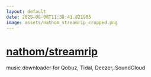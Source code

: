 ```yaml
---
layout: default
date: 2025-08-08T11:38:41.821905
image: assets/nathom_streamrip_cropped.png
---
```


# [nathom/streamrip](https://github.com/nathom/streamrip)

music downloader for Qobuz, Tidal, Deezer, SoundCloud
